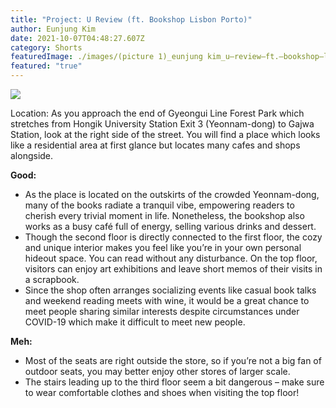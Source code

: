 ```yaml
---
title: "Project: U Review (ft. Bookshop Lisbon Porto)"
author: Eunjung Kim
date: 2021-10-07T04:48:27.607Z
category: Shorts
featuredImage: ./images/(picture 1)_eunjung kim_u–review–ft.–bookshop–lisbon–porto.jpg
featured: "true"
---
```

![](images/picture-1-_eunjung-kim_u-review-ft.-bookshop-lisbon-porto.jpeg)

Location: As you approach the end of Gyeongui Line Forest Park which stretches from Hongik University Station Exit 3 (Yeonnam-dong) to Gajwa Station, look at the right side of the street. You will find a place which looks like a residential area at first glance but locates many cafes and shops alongside.

**Good:**

* As the place is located on the outskirts of the crowded Yeonnam-dong, many of the books radiate a tranquil vibe, empowering readers to cherish every trivial moment in life. Nonetheless, the bookshop also works as a busy café full of energy, selling various drinks and dessert.
* Though the second floor is directly connected to the first floor, the cozy and unique interior makes you feel like you’re in your own personal hideout space. You can read without any disturbance. On the top floor, visitors can enjoy art exhibitions and leave short memos of their visits in a scrapbook.
* Since the shop often arranges socializing events like casual book talks and weekend reading meets with wine, it would be a great chance to meet people sharing similar interests despite circumstances under COVID-19 which make it difficult to meet new people.

**Meh:**

* Most of the seats are right outside the store, so if you’re not a big fan of outdoor seats, you may better enjoy other stores of larger scale.
* The stairs leading up to the third floor seem a bit dangerous – make sure to wear comfortable clothes and shoes when visiting the top floor!